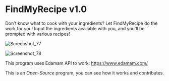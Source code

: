 # FindMyRecipe v1.0
Don't know what to cook with your ingredients? Let FindMyRecipe do the work for you! Input the ingredients available with you, and you'll be prompted with various recipes!

![Screenshot_77](https://github.com/AlexPT2k22/FindMyRecipe/assets/116266537/868d7c60-9dd4-4251-83e9-31a6e39dd222)

![Screenshot_78](https://github.com/AlexPT2k22/FindMyRecipe/assets/116266537/cde10bef-6b06-4db7-b2ba-aeadd628152b)


This program uses Edamam API to work: https://www.edamam.com/

This is an *Open-Source* program, you can see how it works and contributes.
